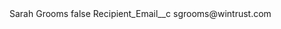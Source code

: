 <?xml version="1.0" encoding="UTF-8"?>
<CustomMetadata xmlns="http://soap.sforce.com/2006/04/metadata" xmlns:xsi="http://www.w3.org/2001/XMLSchema-instance" xmlns:xsd="http://www.w3.org/2001/XMLSchema">
    <label>Sarah Grooms</label>
    <protected>false</protected>
    <values>
        <field>Recipient_Email__c</field>
        <value xsi:type="xsd:string">sgrooms@wintrust.com</value>
    </values>
</CustomMetadata>
